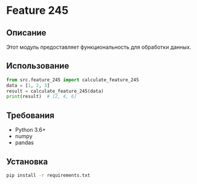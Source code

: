 # Feature 245
## Описание
Этот модуль предоставляет функциональность для обработки данных.
## Использование
```python
from src.feature_245 import calculate_feature_245
data = [1, 2, 3]
result = calculate_feature_245(data)
print(result)  # [2, 4, 6]
```
## Требования
- Python 3.6+
- numpy
- pandas
## Установка
```bash
pip install -r requirements.txt
```